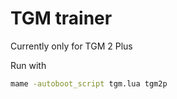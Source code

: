 # TGM trainer

Currently only for TGM 2 Plus

Run with

```sh
mame -autoboot_script tgm.lua tgm2p
```

